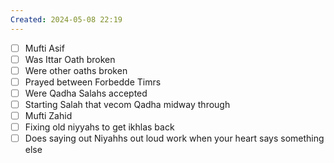 ```yaml
---
Created: 2024-05-08 22:19
---
```

- [ ] Mufti Asif  
- [ ] Was Ittar Oath broken  
- [ ] Were other oaths broken  
- [ ] Prayed between Forbedde Timrs  
- [ ] Were Qadha Salahs accepted  
- [ ] Starting Salah that vecom Qadha midway through  
- [ ] Mufti Zahid  
- [ ] Fixing old niyyahs to get ikhlas back  
- [ ] Does saying out Niyahhs out loud work when your heart says something else  
